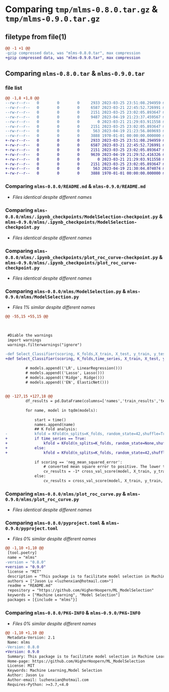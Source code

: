 # Comparing `tmp/mlms-0.8.0.tar.gz` & `tmp/mlms-0.9.0.tar.gz`

## filetype from file(1)

```diff
@@ -1 +1 @@
-gzip compressed data, was "mlms-0.8.0.tar", max compression
+gzip compressed data, was "mlms-0.9.0.tar", max compression
```

## Comparing `mlms-0.8.0.tar` & `mlms-0.9.0.tar`

### file list

```diff
@@ -1,8 +1,8 @@
--rw-r--r--   0        0        0     2933 2023-03-25 23:51:08.294959 mlms-0.8.0/README.md
--rw-r--r--   0        0        0     6587 2023-03-21 22:45:52.726991 mlms-0.8.0/mlms/.ipynb_checkpoints/ModelSelection-checkpoint.py
--rw-r--r--   0        0        0     2151 2023-03-25 23:02:05.893647 mlms-0.8.0/mlms/.ipynb_checkpoints/plot_roc_curve-checkpoint.py
--rw-r--r--   0        0        0     9487 2023-04-19 21:23:37.459567 mlms-0.8.0/mlms/ModelSelection.py
--rw-r--r--   0        0        0        0 2023-03-21 21:29:03.911558 mlms-0.8.0/mlms/__init__.py
--rw-r--r--   0        0        0     2151 2023-03-25 23:02:05.893647 mlms-0.8.0/mlms/plot_roc_curve.py
--rw-r--r--   0        0        0      563 2023-04-19 21:23:56.869693 mlms-0.8.0/pyproject.toml
--rw-r--r--   0        0        0     3888 1970-01-01 00:00:00.000000 mlms-0.8.0/PKG-INFO
+-rw-r--r--   0        0        0     2933 2023-03-25 23:51:08.294959 mlms-0.9.0/README.md
+-rw-r--r--   0        0        0     6587 2023-03-21 22:45:52.726991 mlms-0.9.0/mlms/.ipynb_checkpoints/ModelSelection-checkpoint.py
+-rw-r--r--   0        0        0     2151 2023-03-25 23:02:05.893647 mlms-0.9.0/mlms/.ipynb_checkpoints/plot_roc_curve-checkpoint.py
+-rw-r--r--   0        0        0     9639 2023-04-19 21:29:52.416326 mlms-0.9.0/mlms/ModelSelection.py
+-rw-r--r--   0        0        0        0 2023-03-21 21:29:03.911558 mlms-0.9.0/mlms/__init__.py
+-rw-r--r--   0        0        0     2151 2023-03-25 23:02:05.893647 mlms-0.9.0/mlms/plot_roc_curve.py
+-rw-r--r--   0        0        0      563 2023-04-19 21:30:04.074074 mlms-0.9.0/pyproject.toml
+-rw-r--r--   0        0        0     3888 1970-01-01 00:00:00.000000 mlms-0.9.0/PKG-INFO
```

### Comparing `mlms-0.8.0/README.md` & `mlms-0.9.0/README.md`

 * *Files identical despite different names*

### Comparing `mlms-0.8.0/mlms/.ipynb_checkpoints/ModelSelection-checkpoint.py` & `mlms-0.9.0/mlms/.ipynb_checkpoints/ModelSelection-checkpoint.py`

 * *Files identical despite different names*

### Comparing `mlms-0.8.0/mlms/.ipynb_checkpoints/plot_roc_curve-checkpoint.py` & `mlms-0.9.0/mlms/.ipynb_checkpoints/plot_roc_curve-checkpoint.py`

 * *Files identical despite different names*

### Comparing `mlms-0.8.0/mlms/ModelSelection.py` & `mlms-0.9.0/mlms/ModelSelection.py`

 * *Files 1% similar despite different names*

```diff
@@ -55,15 +55,15 @@
 
 
 
 #Diable the warnings
 import warnings
 warnings.filterwarnings("ignore") 
 
-def Select_Classifier(scoring, K_folds,X_train, X_test, y_train, y_test,MODELS):
+def Select_Classifier(scoring, K_folds,time_series, X_train, X_test, y_train, y_test,MODELS):
 
         # models.append(('LR', LinearRegression()))
         # models.append(('Lasso', Lasso()))
         # models.append(('Ridge', Ridge()))
         # models.append(('EN', ElasticNet()))
 
 
@@ -127,15 +127,18 @@
         df_results = pd.DataFrame(columns=['names','train_results','test_results','time_secs','kfold_results'])
 
         for name, model in tqdm(models):
 
             start = time()
             names.append(name)     
             ## K Fold analysis:  
-            kfold = KFold(n_splits=K_folds, random_state=42,shuffle=True)
+            if time_series == True:
+                kfold = KFold(n_splits=K_folds, random_state=None,shuffle=False)
+            else:
+                kfold = KFold(n_splits=K_folds, random_state=42,shuffle=True)
 
             if scoring == 'neg_mean_squared_error':
                 # converted mean square error to positive. The lower the beter
                 cv_results = -1* cross_val_score(model, X_train, y_train, cv=kfold, scoring=scoring)
             else:
                 cv_results = cross_val_score(model, X_train, y_train, cv=kfold, scoring=scoring)
```

### Comparing `mlms-0.8.0/mlms/plot_roc_curve.py` & `mlms-0.9.0/mlms/plot_roc_curve.py`

 * *Files identical despite different names*

### Comparing `mlms-0.8.0/pyproject.toml` & `mlms-0.9.0/pyproject.toml`

 * *Files 0% similar despite different names*

```diff
@@ -1,10 +1,10 @@
 [tool.poetry]
 name = "mlms"
-version = "0.8.0"
+version = "0.9.0"
 license = "MIT"
 description = "This package is to facilitate model selection in Machine Learning."
 authors = ["Jason Lu <luzhenxian@hotmail.com>"]
 readme = "README.md"
 repository = "https://github.com/HigherHoopern/ML_ModelSelection"
 keywords = ["Machine Learning", "Model Selection"]
 packages = [{include = "mlms"}]
```

### Comparing `mlms-0.8.0/PKG-INFO` & `mlms-0.9.0/PKG-INFO`

 * *Files 0% similar despite different names*

```diff
@@ -1,10 +1,10 @@
 Metadata-Version: 2.1
 Name: mlms
-Version: 0.8.0
+Version: 0.9.0
 Summary: This package is to facilitate model selection in Machine Learning.
 Home-page: https://github.com/HigherHoopern/ML_ModelSelection
 License: MIT
 Keywords: Machine Learning,Model Selection
 Author: Jason Lu
 Author-email: luzhenxian@hotmail.com
 Requires-Python: >=3.7,<4.0
```

